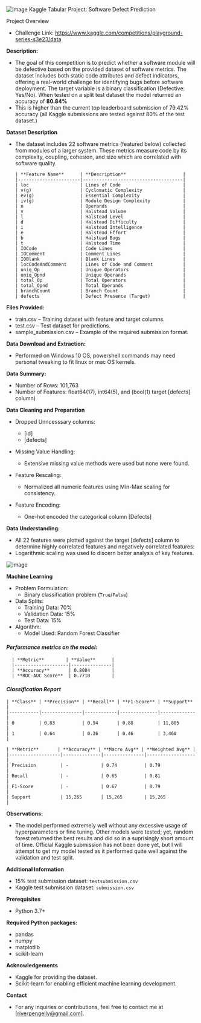 ![image](https://github.com/user-attachments/assets/3a423be7-8899-4e84-8cfa-eafdd602dcd4)
Kaggle Tabular Project: Software Defect Prediction

Project Overview
* Challenge Link: https://www.kaggle.com/competitions/playground-series-s3e23/data

**Description:**
* The goal of this competition is to predict whether a software module will be defective based on the provided dataset of software metrics. The dataset includes both static code attributes and defect indicators, offering a real-world challenge for identifying bugs before software deployment. The target variable is a binary classification (Defective: Yes/No). When tested on a split test dataset the model returned an accuracy of **80.84%**
* This is higher than the current top leaderboard submission of 79.42% accuracy (all Kaggle submissions are tested against 80% of the test dataset.)

**Dataset Description**
* The dataset includes 22 software metrics (featured below) collected from modules of a larger system. These metrics measure code by its complexity, coupling, cohesion, and size which are correlated with software quality.

      | **Feature Name**      | **Description**                     |
      |-----------------------|-------------------------------------|
      | loc                   | Lines of Code                       |
      | v(g)                  | Cyclomatic Complexity               |
      | ev(g)                 | Essential Complexity                |
      | iv(g)                 | Module Design Complexity            |
      | n                     | Operands                            |
      | v                     | Halstead Volume                     |
      | l                     | Halstead Level                      |
      | d                     | Halstead Difficulty                 |
      | i                     | Halstead Intelligence               |
      | e                     | Halstead Effort                     |
      | b                     | Halstead Bugs                       |
      | t                     | Halstead Time                       |
      | IOCode                | Code Lines                          |
      | IOComment             | Comment Lines                       |
      | IOBlank               | Blank Lines                         |
      | locCodeAndComment     | Lines of Code and Comment           |
      | uniq_Op               | Unique Operators                    |
      | uniq_Opnd             | Unique Operands                     |
      | total_Op              | Total Operators                     |
      | total_Opnd            | Total Operands                      |
      | branchCount           | Branch Count                        |
      | defects               | Defect Presence (Target)            |


**Files Provided:**

* train.csv – Training dataset with feature and target columns.
* test.csv – Test dataset for predictions.
* sample_submission.csv – Example of the required submission format.

**Data Download and Extraction:**
* Performed on Windows 10 OS, powershell commands may need personal tweaking to fit linux or mac OS kernels.

**Data Summary:**

* Number of Rows: 101,763
* Number of Features: float64(17), int64(5), and (bool(1) target [defects] column)


**Data Cleaning and Preparation**
* Dropped Unncesssary columns:
  * [id]
  * [defects]
    
* Missing Value Handling:
  * Extensive missing value methods were used but none were found. 

* Feature Rescaling:
  * Normalized all numeric features using Min-Max scaling for consistency.

* Feature Encoding:
  * One-hot encoded the categorical column [Defects]

**Data Understanding:**
* All 22 features were plotted against the target [defects] column to determine highly correlated features and negatively correlated features:
* Logarithmic scaling was used to discern better analysis of key features.

![image](https://github.com/user-attachments/assets/812023a8-8e47-4d9a-aacf-7d1baa1afeb0)

**Machine Learning**
* Problem Formulation:
  * Binary classification problem (`True`/`False`)
* Data Splits:
  * Training Data: 70%
  * Validation Data: 15%
  * Test Data: 15%
* Algorithm:
  * Model Used: Random Forest Classifier

#### *Performance metrics on the model:*
      | **Metric**        | **Value**      |
      |--------------------|---------------|
      | **Accuracy**       | 0.8084        |
      | **ROC-AUC Score**  | 0.7710        |

#### *Classification Report*
    | **Class** | **Precision** | **Recall** | **F1-Score** | **Support** |
    |-----------|---------------|------------|--------------|-------------|
    | 0         | 0.83          | 0.94       | 0.88         | 11,805      |
    | 1         | 0.64          | 0.36       | 0.46         | 3,460       |
    
    | **Metric**       | **Accuracy** | **Macro Avg** | **Weighted Avg** |
    |-------------------|--------------|---------------|------------------|
    | Precision         | -            | 0.74          | 0.79             |
    | Recall            | -            | 0.65          | 0.81             |
    | F1-Score          | -            | 0.67          | 0.79             |
    | Support           | 15,265       | 15,265        | 15,265           |


**Observations:**
* The model performed extremely well without any excessive usage of hyperparameters or fine tuning. Other models were tested; yet, random forest returned the best results and did so in a suprisingly short amount of time. Official Kaggle submission has not been done yet, but I will attempt to get my model tested as it performed quite well against the validation and test split.

 **Additional Information**
  *  15% test submission dataset: `testsubmission.csv`
  * Kaggle test submission dataset: `submission.csv`

**Prerequisites**
* Python 3.7+

**Required Python packages:**
* pandas
* numpy
* matplotlib
* scikit-learn

**Acknowledgements**
* Kaggle for providing the dataset.
* Scikit-learn for enabling efficient machine learning development.

**Contact**
* For any inquiries or contributions, feel free to contact me at [riverpengelly@gmail.com].
